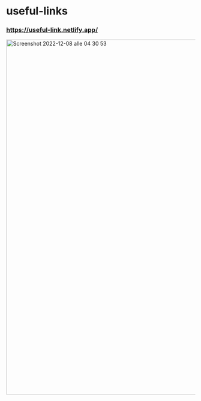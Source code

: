 # useful-links
### https://useful-link.netlify.app/
<img width="945" alt="Screenshot 2022-12-08 alle 04 30 53" src="https://user-images.githubusercontent.com/97229784/206438752-9d1f8377-9b7a-41f5-883b-3423836c00e1.png">
